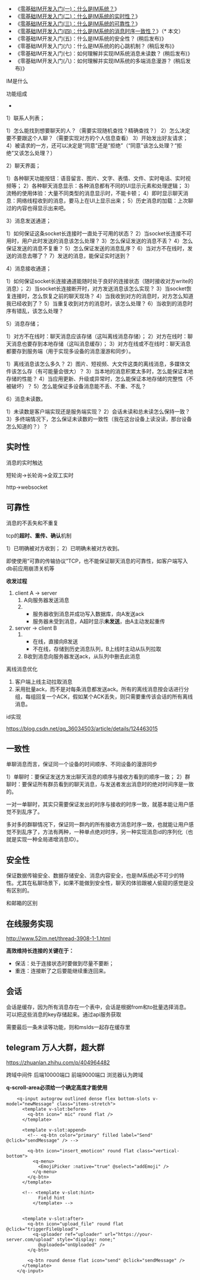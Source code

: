 - 《[零基础IM开发入门(一)：什么是IM系统？](http://www.52im.net/thread-3065-1-1.html)》
- 《[零基础IM开发入门(二)：什么是IM系统的实时性？](http://www.52im.net/thread-3143-1-1.html)》
- 《[零基础IM开发入门(三)：什么是IM系统的可靠性？](http://www.52im.net/thread-3182-1-1.html)》
- 《[零基础IM开发入门(四)：什么是IM系统的消息时序一致性？](http://www.52im.net/thread-3189-1-1.html)》（* 本文）
- 《零基础IM开发入门(五)：什么是IM系统的安全性？ (稍后发布)》
- 《零基础IM开发入门(六)：什么是IM系统的的心跳机制？ (稍后发布)》
- 《零基础IM开发入门(七)：如何理解并实现IM系统消息未读数？ (稍后发布)》
- 《零基础IM开发入门(八)：如何理解并实现IM系统的多端消息漫游？ (稍后发布)》



IM是什么

功能组成

* 

1）联系人列表；

1）怎么能找到想要聊天的人？（需要实现随机查找？精确查找？）
2）怎么决定要不要跟这个人聊？（需要实现对方的个人信息查看）
3）开始发出好友请求；
4）被请求的一方，还可以决定是“同意”还是“拒绝”（“同意”该怎么处理？“拒绝”又该怎么处理？）



2）聊天界面；

1）各种聊天功能按钮：语音留言、图片、文字、表情、文件、实时电话、实时视频等；
2）各种聊天消息显示：各种消息都有不同的UI显示元素和处理逻辑；
3）流畅的使用体验：大量不同类型的消息显示时，不能卡顿；
4）即时显示聊天消息：网络线程收到的消息，要马上在UI上显示出来；
5）历史消息的加载：上次聊过的内容也得显示出来吧。



3）消息发送通道；

1）如何保证这条socket长连接时一直处于可用的状态？
2）当socket长连接不可用时，用户此时发送的消息该怎么处理？
3）怎么保证发送的消息不丢？
4）怎么保证发送的消息不复重？
5）怎么保证发送的消息乱序？
6）当对方不在线时，发送的消息去哪了？
7）发送的消息，能保证实时送到？



4）消息接收通道；

1）如何保证socket长连接通道能随时处于良好的连接状态（随时接收对方write的消息）；
2）当socket长连接断开时，对方发送消息该怎么实现？
3）当socket恢复连接时，怎么恢复之前的聊天现场？
4）当我收到对方的消息时，对方怎么知道我已经收到了？
5）当重复收到对方的消息时，该怎么处理？
6）当收到的消息时序有错乱，该怎么处理？



5）消息存储；

1）对方不在线时：聊天消息应该存储（这叫离线消息存储）；
2）对方在线时：聊天消息也要存到本地存储（这叫消息缓存）；
3）对方在线或不在线时：聊天消息都要存到服务端（用于实现多设备的消息漫游和同步）。

1）离线消息该怎么多久？
2）图片、短视频、大文件这类的离线消息，多媒体文件该怎么存（有可能量会很大）？
3）当本地的消息积累太多时，怎么能保证本地存储的性能？
4）当应用更新、升级或异常时，怎么能保证本地存储的完整性（不被破坏）？
5）怎么能保证多设备消息能不丢、不重、不乱？







6）消息未读数。

1）未读数是客户端实现还是服务端实现？
2）会话未读和总未读怎么保持一致？
3）多终端情况下，怎么保证未读数的一致性（我在这台设备上读没读，那台设备怎么知道的？）？





## 实时性

消息的实时触达

短轮询->长轮询->全双工实时

http->websocket



## 可靠性

消息的不丢失和不重复

tcp的**超时、重传、确认**机制

1）已明确被对方收到；
2）已明确未被对方收到。

即使使用“可靠的传输协议”TCP，也不能保证聊天消息的可靠性，如客户端写入db前应用崩溃关机等

**收发过程**

1. client A -> server
   1. A向服务器发送消息
   2. * 服务器收到消息并成功写入数据库，向A发送ack
      * 服务器未受到消息，A超时显示**未发送**，由A主动发起重传
2. server -> client B
   1. * 在线，直接向B发送
      * 不在线，存储到历史消息队列，B上线时主动从队列拉取
   2. B收到消息向服务器发送ack，从队列中删去此消息



离线消息优化

1. 客户端上线主动拉取消息
2. 采用批量ack，而不是对每条消息都发送ack。所有的离线消息按会话进行分组，每组回复一个ACK，假如某个ACK丢失，则只需要重传该会话的所有离线消息。





id实现

https://blog.csdn.net/qq_36034503/article/details/124463015













## 一致性

单聊消息而言，保证同一个设备的时间顺序、不同设备的漫游同步

1）单聊时：要保证发送方发出聊天消息的顺序与接收方看到的顺序一致；
2）群聊时：要保证所有群员看到的聊天消息，与发送者发出消息时的绝对时间序是一致的。





一对一单聊时，其实只需要保证发出的时序与接收的时序一致，就基本能让用户感觉不到乱序了。

多对多的群聊情况下，保证同一群内的所有接收方消息时序一致，也就能让用户感觉不到乱序了，方法有两种，一种单点绝对时序，另一种实现消息id的序列化（也就是实现一种全局递增消息ID）。





## 安全性

保证数据传输安全、数据存储安全、消息内容安全，也是IM系统必不可少的特性。尤其在私聊场景下，如果不能做到安全性，聊天的体验跟被人偷窥的感觉是没有区别的。





和邮箱的区别





## 在线服务实现

http://www.52im.net/thread-3908-1-1.html



**高效维持长连接的关键在于：**

- 保活：处于连接状态时要做到尽量不要断；
- 重连：连接断了之后要能继续重连回来。





## 会话

会话是缓存，因为所有消息存在一个表中，会话是根据from和to批量选择消息。可以把这些消息的key存储起来。通过api服务获取

需要最后一条未读等功能，则和msIds一起存在缓存里





## telegram 万人大群，超大群



https://zhuanlan.zhihu.com/p/404964482







跨域中间件
后端10000端口
前端9000端口
浏览器认为跨域







**q-scroll-area必须给一个确定高度才能使用**





```
    <q-input autogrow outlined dense flex bottom-slots v-model="newMessage" class="items-stretch">
      <template v-slot:before>
        <q-btn icon=" mic" round flat />
      </template>

      <template v-slot:append>
        <!-- <q-btn color="primary" filled label="Send" @click="sendMessage" /> -->

        <q-btn icon="insert_emoticon" round flat class="vertical-bottom">
          <q-menu>
            <EmojiPicker :native="true" @select="addEmoji" />
          </q-menu>
        </q-btn>
      </template>

      <!-- <template v-slot:hint>
            Field hint
          </template> -->


      <template v-slot:after>
        <q-btn icon="upload_file" round flat @click="triggerFileUpload">
          <q-uploader ref="uploader" url="https://your-server.com/upload" style="display: none;"
            @uploaded="onUploaded" />
        </q-btn>

        <q-btn round dense flat icon="send" @click="sendMessage" />
      </template>
    </q-input>

```

